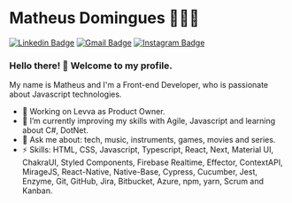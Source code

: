 # Matheus Domingues 👨🏼‍💻

[![Linkedin Badge](https://img.shields.io/badge/-LinkedIn-blue?style=flat-square&logo=Linkedin&logoColor=white&link=https://www.linkedin.com/in/matheusdomingues120/)](https://www.linkedin.com/in/matheusdomingues120/)
[![Gmail Badge](https://img.shields.io/badge/-Gmail-c14438?style=flat-square&logo=Gmail&logoColor=white&link=mailto:matheus.luige120@gmail.com)](mailto:matheus.luige120@gmail.com)
[![Instagram Badge](https://img.shields.io/badge/-Instagram-C13584?style=flat-square&labelColor=C13584&logo=instagram&logoColor=white&link=https://www.instagram.com/maath.domingues/)](https://www.instagram.com/maath.domingues/)

### Hello there! 👋 Welcome to my profile.

My name is Matheus and I'm a Front-end Developer, who is passionate about Javascript technologies.

- 🔭 Working on Levva as Product Owner.
- 🌱 I’m currently improving my skills with Agile, Javascript and learning about C#, DotNet. 
- 💬 Ask me about: tech, music, instruments, games, movies and series.
- ⚡ Skills: HTML, CSS, Javascript, Typescript, React, Next, Material UI, ChakraUI, Styled Components, Firebase Realtime, Effector, ContextAPI, MirageJS, React-Native, Native-Base, Cypress, Cucumber, Jest, Enzyme, Git, GitHub, Jira, Bitbucket, Azure, npm, yarn, Scrum and Kanban.
